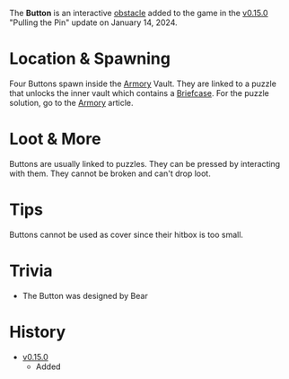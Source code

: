 The **Button** is an interactive [obstacle](/obstacles) added to the game in the [v0.15.0](https://github.com/HasangerGames/suroi/releases/tag/v0.15.0) "Pulling the Pin" update on January 14, 2024. 

# Location & Spawning

Four Buttons spawn inside the [Armory](/buildings/armory) Vault. They are linked to a puzzle that unlocks the inner vault which contains a [Briefcase](/obstacles/briefcase). For the puzzle solution, go to the [Armory](/buildings/armory) article.

# Loot & More

Buttons are usually linked to puzzles. They can be pressed by interacting with them. They cannot be broken and can't drop loot.

# Tips

Buttons cannot be used as cover since their hitbox is too small.

# Trivia

- The Button was designed by Bear

# History

 - [v0.15.0](https://github.com/HasangerGames/suroi/releases/tag/v0.15.0)
   - Added